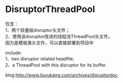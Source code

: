 # DisruptorThreadPool
包含：<br>
1、两个轻量级disruptor头文件；<br>
2、使用该disruptor改进的线程池ThreadPool头文件。 <br>
因为是模板类头文件，可以直接部署到项目中<br>

include:<br>
1、two disruptor related headfile;<br>
2、a ThreadPool with this disruptor for its buffer.<br>

blog:http://www.liuyukang.com/archives/disruptordoc
